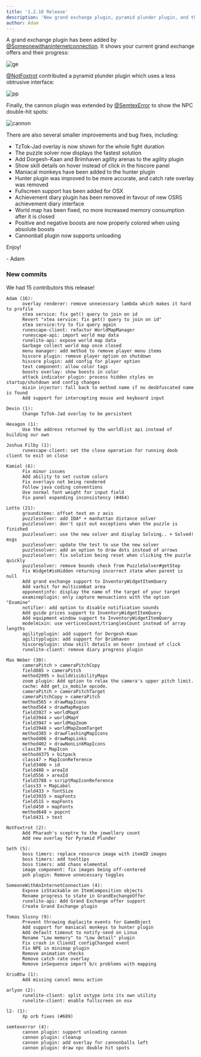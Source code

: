 ```yaml
---
title: '1.2.18 Release'
description: 'New grand exchange plugin, pyramid plunder plugin, and the cannon plugin now shows NPC double-hit spots'
author: Adam
---
```


A grand exchange plugin has been added by
[@Someonewithaninternetconnection](https://github.com/someonewithaninternetconnection).
It shows your current grand exchange offers and their progress:

![ge](/img/blog/1.2.18-Release/ge.png)

[@NotFoxtrot](https://github.com/NotFoxtrot) contributed a pyramid plunder plugin which uses a less obtrusive interface:

![pp](/img/blog/1.2.18-Release/pp.png)

Finally, the cannon plugin was extended by [@SemtexError](https://github.com/SemtexError) to show the NPC double-hit spots:

![cannon](/img/blog/1.2.18-Release/cannon.png)

There are also several smaller improvements and bug fixes, including:

* TzTok-Jad overlay is now shown for the whole fight duration
* The puzzle solver now displays the fastest solution
* Add Dorgesh-Kaan and Brimhaven agility arenas to the agility plugin
* Show skill details on hover instead of click in the hiscore panel
* Maniacal monkeys have been added to the hunter plugin
* Hunter plugin was improved to be more accurate, and catch rate overlay was removed
* Fullscreen support has been added for OSX
* Achievement diary plugin has been removed in favour of new OSRS achievement diary interface
* World map has been fixed, no more increased memory consumption after it is closed
* Positive and negative boosts are now properly colored when using absolute boosts
* Cannonball plugin now supports unloading

Enjoy!

\- Adam


### New commits

We had 15 contributors this release!

```
Adam (16):
      overlay renderer: remove unnecessary lambda which makes it hard to profile
      xtea service: fix get() query to join on id
      Revert "xtea service: fix get() query to join on id"
      xtea service:try to fix query again
      runescape-client: refactor WorldMapManager
      runescape-api: import world map data
      runelite-api: expose world map data
      Garbage collect world map once closed
      menu manager: add method to remove player menu items
      hiscore plugin: remove player option on shutdown
      hiscore plugin: add config for player option
      text component: allow color tags
      boosts overlay: show boosts in color
      attack indicator plugin: process hidden styles on startup/shutdown and config changes
      mixin injector: fall back to method name if no deobfuscated name is found
      Add support for intercepting mouse and keyboard input

Devin (1):
      Change TzTok-Jad overlay to be persistent

Hexagon (1):
      Use the address returned by the worldlist api instead of building our own

Joshua Filby (1):
      runescape-client: set the close operation for running deob client to exit on close

Kamiel (6):
      Fix minor issues
      Add ability to set custom colors
      Fix overlays not being rendered
      Follow java coding conventions
      Use normal font weight for input field
      Fix panel expanding inconsistency (#464)

Lotto (21):
      grounditems: offset text on z axis
      puzzlesolver: add IDA* + manhattan distance solver
      puzzlesolver: don't spit out exceptions when the puzzle is finished
      puzzlesolver: use the new solver and display Solving.. + Solved! msgs
      puzzlesolver: update the test to use the new solver
      puzzlesolver: add an option to draw dots instead of arrows
      puzzlesolver: fix solution being reset when clicking the puzzle quickly
      puzzlesolver: remove bounds check from PuzzleSolver#getStep
      Fix Widget#isHidden returning incorrect state when parent is null
      Add grand exchange support to InventoryWidgetItemQuery
      Add varbit for multicombat area
      opponentinfo: display the name of the target of your target
      examineplugin: only capture menuactions with the option "Examine"
      notifier: add option to disable notification sounds
      Add guide prices support to InventoryWidgetItemQuery
      Add equipment window support to InventoryWidgetItemQuery
      modelmixin: use verticesCount/trianglesCount instead of array lengths
      agilityplugin: add support for Dorgesh-Kaan
      agilityplugin: add support for Brimhaven
      hiscoreplugin: show skill details on hover instead of click
      runelite-client: remove diary progress plugin

Max Weber (30):
      cameraPitch > cameraPitchCopy
      field885 > cameraPitch
      method2995 > buildVisibilityMaps
      zoom plugin: Add option to relax the camera's upper pitch limit.
      cache: Add get_is_mobile opcode.
      cameraPitch > cameraPitchTarget
      cameraPitchCopy > cameraPitch
      method565 > drawMapIcons
      method564 > drawMapRegion
      field3927 > worldMapX
      field3944 > worldMapY
      field3947 > worldMapZoom
      field3948 > worldMapZoomTarget
      method385 > drawFlashingMapIcons
      method406 > drawMapLinks
      method402 > drawNonLinkMapIcons
      class39 > MapIcon
      method4375 > bitpack
      class47 > MapIconReference
      field3406 > id
      field488 > areaId
      field556 > areaId
      field3788 > scriptMapIconReference
      class33 > MapLabel
      field433 > fontSize
      field3935 > mapFonts
      field515 > mapFonts
      field450 > mapFonts
      method648 > popcnt
      field431 > text

NotFoxtrot (2):
      Add Pharaoh's sceptre to the jewellery count
      Add new overlay for Pyramid Plunder

Seth (5):
      boss timers: replace resource image with itemID images
      boss timers: add tooltips
      boss timers: add chaos elemental
      image component: fix images being off-centered
      poh plugin: Remove unnecessary toggles

SomeoneWithAnInternetConnection (4):
      Expose isStackable on ItemComposition objects
      Rename progress to state in GrandExchangeOffer
      runelite-api: Add Grand Exchange offer support
      Create Grand Exchange plugin

Tomas Slusny (9):
      Prevent throwing duplacite events for GameObject
      Add support for maniacal monkeys to hunter plugin
      Add default timeout to notify-send on Linux
      Rename "Low memory" to "Low detail" plugin
      Fix crash in ClienUI configChanged event
      Fix NPE in minimap plugin
      Remove animation checks
      Remove catch rate overlay
      Remove inSequence import b/c problems with mapping

XrioBtw (1):
      Add missing cancel menu action

arlyon (2):
      runelite-client: split ostype into its own utility
      runelite-client: enable fullscreen on osx

l2- (1):
      Xp orb fixes (#689)

semtexerror (4):
      cannon plugin: support unloading cannon
      cannon plugin: cleanup
      cannon plugin: add overlay for cannonballs left
      cannon plugin: draw npc double hit spots
```
